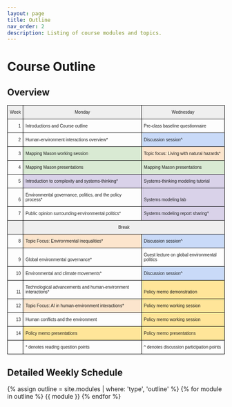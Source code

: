 ```yaml
---
layout: page
title: Outline
nav_order: 2
description: Listing of course modules and topics.
---
```


# Course Outline

## Overview
<style type="text/css">
.tg  {border-collapse:collapse;border-spacing:0;}
.tg td{border-color:black;border-style:solid;border-width:1px;font-family:Arial, sans-serif;font-size:14px;
  overflow:hidden;padding:10px 5px;word-break:normal;}
.tg th{border-color:black;border-style:solid;border-width:1px;font-family:Arial, sans-serif;font-size:14px;
  font-weight:normal;overflow:hidden;padding:10px 5px;word-break:normal;}
.tg .tg-2h00{background-color:#C9DAF8;border-color:#000000;font-size:10px;text-align:left;vertical-align:bottom}
.tg .tg-j3q6{background-color:#D9D2E9;border-color:#000000;font-size:10px;text-align:left;vertical-align:bottom}
.tg .tg-qmnp{background-color:#D9EAD3;border-color:#000000;font-size:10px;text-align:left;vertical-align:bottom}
.tg .tg-4qbc{border-color:#000000;font-size:10px;text-align:left;vertical-align:bottom}
.tg .tg-5z7k{background-color:#EFEFEF;border-color:#000000;font-size:10px;text-align:center;vertical-align:bottom}
.tg .tg-o1wh{border-color:#000000;font-size:10px;text-align:right;vertical-align:bottom}
.tg .tg-pyrd{background-color:#FCE5CD;border-color:#000000;font-size:10px;text-align:left;vertical-align:bottom}
.tg .tg-3p1q{background-color:#EFEFEF;border-color:#000000;font-size:10px;text-align:left;vertical-align:bottom}
.tg .tg-jj97{background-color:#FFE599;border-color:#000000;font-size:10px;text-align:left;vertical-align:bottom}
</style>
<table class="tg">
<thead>
  <tr>
    <th class="tg-5z7k"><span style="background-color:#EFEFEF">Week</span></th>
    <th class="tg-5z7k"><span style="background-color:#EFEFEF">Monday</span></th>
    <th class="tg-5z7k"><span style="background-color:#EFEFEF">Wednesday</span></th>
  </tr>
</thead>
<tbody>
  <tr>
    <td class="tg-o1wh">1</td>
    <td class="tg-4qbc">Introductions and Course outline</td>
    <td class="tg-4qbc">Pre-class baseline questionnaire</td>
  </tr>
  <tr>
    <td class="tg-o1wh">2</td>
    <td class="tg-4qbc">Human-environment interactions overview*</td>
    <td class="tg-2h00"><span style="background-color:#C9DAF8">Discussion session^</span></td>
  </tr>
  <tr>
    <td class="tg-o1wh">3</td>
    <td class="tg-qmnp"><span style="background-color:#D9EAD3">Mapping Mason working session</span></td>
    <td class="tg-pyrd"><span style="background-color:#FCE5CD">Topic focus: Living with natural hazards*</span></td>
  </tr>
  <tr>
    <td class="tg-o1wh">4</td>
    <td class="tg-qmnp"><span style="background-color:#D9EAD3">Mapping Mason presentations</span></td>
    <td class="tg-qmnp"><span style="background-color:#D9EAD3">Mapping Mason presentations</span></td>
  </tr>
  <tr>
    <td class="tg-o1wh">5</td>
    <td class="tg-j3q6"><span style="background-color:#D9D2E9">Introduction to complexity and systems-thinking*</span></td>
    <td class="tg-j3q6"><span style="background-color:#D9D2E9">Systems-thinking modeling tutorial</span></td>
  </tr>
  <tr>
    <td class="tg-o1wh">6</td>
    <td class="tg-4qbc">Environmental governance, politics, and the policy process*</td>
    <td class="tg-j3q6"><span style="background-color:#D9D2E9">Systems modeling lab</span></td>
  </tr>
  <tr>
    <td class="tg-o1wh">7</td>
    <td class="tg-4qbc">Public opinion surrounding environmental politics*</td>
    <td class="tg-j3q6"><span style="background-color:#D9D2E9">Systems modeling report sharing^</span></td>
  </tr>
  <tr>
    <td class="tg-3p1q"></td>
    <td class="tg-5z7k" colspan="2"><span style="background-color:#EFEFEF">Break</span></td>
  </tr>
  <tr>
    <td class="tg-o1wh">8</td>
    <td class="tg-pyrd"><span style="background-color:#FCE5CD">Topic Focus: Environmental inequalities*</span></td>
    <td class="tg-2h00"><span style="background-color:#C9DAF8">Discussion session^</span></td>
  </tr>
  <tr>
    <td class="tg-o1wh">9</td>
    <td class="tg-4qbc">Global environmental governance*</td>
    <td class="tg-4qbc">Guest lecture on global environmental politics</td>
  </tr>
  <tr>
    <td class="tg-o1wh">10</td>
    <td class="tg-4qbc">Environmental and climate movements*</td>
    <td class="tg-2h00"><span style="background-color:#C9DAF8">Discussion session^</span></td>
  </tr>
  <tr>
    <td class="tg-o1wh">11</td>
    <td class="tg-4qbc">Technological advancements and human-environment interactions*</td>
    <td class="tg-jj97"><span style="background-color:#FFE599">Policy memo demonstration</span></td>
  </tr>
  <tr>
    <td class="tg-o1wh">12</td>
    <td class="tg-pyrd"><span style="background-color:#FCE5CD">Topic Focus: AI in human-environment interactions*</span></td>
    <td class="tg-jj97"><span style="background-color:#FFE599">Policy memo working session</span></td>
  </tr>
  <tr>
    <td class="tg-o1wh">13</td>
    <td class="tg-4qbc">Human conflicts and the environment</td>
    <td class="tg-jj97"><span style="background-color:#FFE599">Policy memo working session</span></td>
  </tr>
  <tr>
    <td class="tg-o1wh">14</td>
    <td class="tg-jj97"><span style="background-color:#FFE599">Policy memo presentations</span></td>
    <td class="tg-jj97"><span style="background-color:#FFE599">Policy memo presentations</span></td>
  </tr>
  <tr>
    <td class="tg-4qbc"></td>
    <td class="tg-4qbc">* denotes reading question points</td>
    <td class="tg-4qbc">^ denotes discussion participation points</td>
  </tr>
</tbody>
</table>

## Detailed Weekly Schedule

{% assign outline = site.modules | where: 'type', 'outline' %}
{% for module in outline %}
{{ module }}
{% endfor %}
